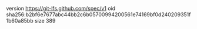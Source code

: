 version https://git-lfs.github.com/spec/v1
oid sha256:b2bf6e7677abc44bb2c6b05700994200561e74169bf0d240209351f1b60a85bb
size 389
